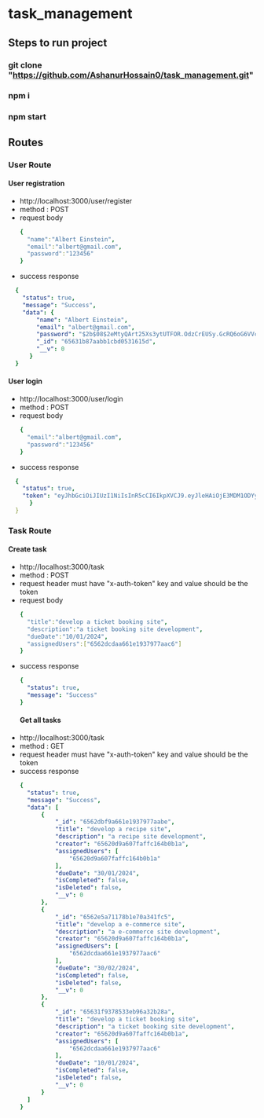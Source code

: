 # task_management

## Steps to run project
### git clone "https://github.com/AshanurHossain0/task_management.git"
### npm i
### npm start

## Routes
### User Route
#### User registration
- http://localhost:3000/user/register
- method : POST
- request body
  ```yaml
  {
    "name":"Albert Einstein",
    "email":"albert@gmail.com",
    "password":"123456"
  }
  ```
- success response
```yaml
  {
    "status": true,
    "message": "Success",
    "data": {
        "name": "Albert Einstein",
        "email": "albert@gmail.com",
        "password": "$2b$08$2eMtyQArt25Xs3ytUTFOR.OdzCrEUSy.GcRQ6oG6VVc7E8ysx.KfW",
        "_id": "65631b87aabb1cbd0531615d",
        "__v": 0
      }
  }
```

#### User login
- http://localhost:3000/user/login
- method : POST
- request body
  ```yaml
  {
    "email":"albert@gmail.com",
    "password":"123456"
  }
  ```
- success response
```yaml
  {
    "status": true,
    "token": "eyJhbGciOiJIUzI1NiIsInR5cCI6IkpXVCJ9.eyJleHAiOjE3MDM1ODYyODIsImlhdCI6MTcwMDk5NDI4MjE1MywidXNlcklkIjoiNjU2MzFiODdhYWJiMWNiZDA1MzE2MTVkIn0.G_qGR-2rAktdsveV6mLdx2J7MSkS0jFijcGueaWYZCI"
      }
  }
```
### Task Route
#### Create task
- http://localhost:3000/task
- method : POST
- request header must have "x-auth-token" key and value should be the token
- request body
  ```yaml
  {
    "title":"develop a ticket booking site",
    "description":"a ticket booking site development",
    "dueDate":"10/01/2024",
    "assignedUsers":["6562dcdaa661e1937977aac6"]
  }
  ```
- success response
  ```yaml
  {
    "status": true,
    "message": "Success"
  }
  ```
  #### Get all tasks
- http://localhost:3000/task
- method : GET
- request header must have "x-auth-token" key and value should be the token
- success response
  ```yaml
  {
    "status": true,
    "message": "Success",
    "data": [
        {
            "_id": "6562dbf9a661e1937977aabe",
            "title": "develop a recipe site",
            "description": "a recipe site development",
            "creator": "65620d9a607faffc164b0b1a",
            "assignedUsers": [
                "65620d9a607faffc164b0b1a"
            ],
            "dueDate": "30/01/2024",
            "isCompleted": false,
            "isDeleted": false,
            "__v": 0
        },
        {
            "_id": "6562e5a71178b1e70a341fc5",
            "title": "develop a e-commerce site",
            "description": "a e-commerce site development",
            "creator": "65620d9a607faffc164b0b1a",
            "assignedUsers": [
                "6562dcdaa661e1937977aac6"
            ],
            "dueDate": "30/02/2024",
            "isCompleted": false,
            "isDeleted": false,
            "__v": 0
        },
        {
            "_id": "65631f9378533eb96a32b28a",
            "title": "develop a ticket booking site",
            "description": "a ticket booking site development",
            "creator": "65620d9a607faffc164b0b1a",
            "assignedUsers": [
                "6562dcdaa661e1937977aac6"
            ],
            "dueDate": "10/01/2024",
            "isCompleted": false,
            "isDeleted": false,
            "__v": 0
        }
    ]
  }
  ```
